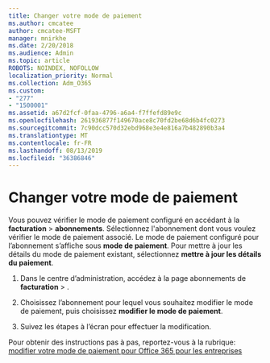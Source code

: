 ```yaml
---
title: Changer votre mode de paiement
ms.author: cmcatee
author: cmcatee-MSFT
manager: mnirkhe
ms.date: 2/20/2018
ms.audience: Admin
ms.topic: article
ROBOTS: NOINDEX, NOFOLLOW
localization_priority: Normal
ms.collection: Adm_O365
ms.custom:
- "277"
- "1500001"
ms.assetid: a67d2fcf-0faa-4796-a6a4-f7ffefd89e9c
ms.openlocfilehash: 261936877f149670ace8c70fd2be68d6b4fc0273
ms.sourcegitcommit: 7c90dcc570d32ebd968e3e4e816a7b482890b3a4
ms.translationtype: MT
ms.contentlocale: fr-FR
ms.lasthandoff: 08/13/2019
ms.locfileid: "36386846"
---
```

# <a name="change-payment-method"></a>Changer votre mode de paiement

Vous pouvez vérifier le mode de paiement configuré en accédant à la **facturation** \> **abonnements**. Sélectionnez l'abonnement dont vous voulez vérifier le mode de paiement associé. Le mode de paiement configuré pour l’abonnement s’affiche sous **mode de paiement**. Pour mettre à jour les détails du mode de paiement existant, sélectionnez **mettre à jour les détails du paiement**.
  
1. Dans le centre d’administration, accédez à la page abonnements de **facturation** \> [](https://go.microsoft.com/fwlink/p/?linkid=842054) .

2. Choisissez l’abonnement pour lequel vous souhaitez modifier le mode de paiement, puis choisissez **modifier le mode de paiement**.

3. Suivez les étapes à l’écran pour effectuer la modification.

Pour obtenir des instructions pas à pas, reportez-vous à la rubrique: [modifier votre mode de paiement pour Office 365 pour les entreprises](https://docs.microsoft.com/en-us/office365/admin/subscriptions-and-billing/change-payment-method)
